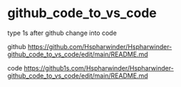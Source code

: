 # github_code_to_vs_code

type 1s after github change into code

github
https://github.com/Hspharwinder/Hspharwinder-github_code_to_vs_code/edit/main/README.md

code
https://github1s.com/Hspharwinder/Hspharwinder-github_code_to_vs_code/edit/main/README.md
